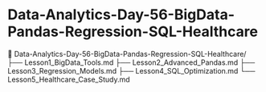 # Data-Analytics-Day-56-BigData-Pandas-Regression-SQL-Healthcare
📁 Data-Analytics-Day-56-BigData-Pandas-Regression-SQL-Healthcare/ ├── Lesson1_BigData_Tools.md ├── Lesson2_Advanced_Pandas.md ├── Lesson3_Regression_Models.md ├── Lesson4_SQL_Optimization.md └── Lesson5_Healthcare_Case_Study.md

